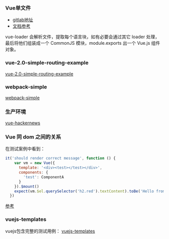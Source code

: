 ### Vue单文件

* [gitlab地址](https://github.com/vuejs/vue-loader)
* [文档参考](https://vue-loader.vuejs.org/)

vue-loader 会解析文件，提取每个语言块，如有必要会通过其它 loader 处理，最后将他们组装成一个 CommonJS 模块，module.exports 出一个 Vue.js 组件对象。

### vue-2.0-simple-routing-example
[vue-2.0-simple-routing-example](https://github.com/chrisvfritz/vue-2.0-simple-routing-example)

### webpack-simple
[webpack-simple](https://github.com/vuejs-templates/webpack-simple/tree/master/template/src)

### 生产环境
[vue-hackernews](https://github.com/vuejs/vue-hackernews-2.0)


### Vue 同 dom 之间的关系

 在测试案例中看到：
 ```js 
 it('should render correct message', function () {
     var vm = new Vue({
       template: '<div><test></test></div>',
       components: {
         'test': ComponentA
       }
     }).$mount()
     expect(vm.$el.querySelector('h2.red').textContent).toBe('Hello from Component A!')
   })
 ```

 [参考](https://vue-loader.vuejs.org/zh-cn/workflow/testing.html)


 ### vuejs-templates

 vuejs包含完整的测试用例：
 [vuejs-templates](https://github.com/vuejs-templates/webpack)

 

 